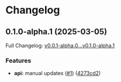 # Changelog

## 0.1.0-alpha.1 (2025-03-05)

Full Changelog: [v0.0.1-alpha.0...v0.1.0-alpha.1](https://github.com/Finch-API/finch-api-ruby/compare/v0.0.1-alpha.0...v0.1.0-alpha.1)

### Features

* **api:** manual updates ([#1](https://github.com/Finch-API/finch-api-ruby/issues/1)) ([4273cd2](https://github.com/Finch-API/finch-api-ruby/commit/4273cd2fd27dfb2c0d3c4f73ec0169ff1dfbd501))
